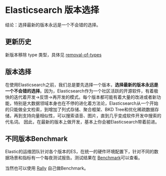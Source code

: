 # Elasticsearch 版本选择

结论：选择最新的版本永远是一个不会错的选择。



## 更新历史

新版本移除 type 类型，具体见 [removal-of-types](https://www.elastic.co/guide/en/elasticsearch/reference/7.16/removal-of-types.html)



## 版本选择

在使用Elasticsearch之前，我们总是要先选择一个版本，**选择最新的版本永远是一个不会错的选择**。因为，Elasticsearch作为一个社区活跃的开源软件，有着极快的迭代着开发->反馈->再开发的模式。每个版本都可能有着大量的改进或者新功能，特别是大数据领域本身也在不停的进化着方法论，Elasticsearch从一个开始的只能做全文检索，到增加了列式存储、聚合框架、BKD Tree和优化稀疏数据存储，再到支持向量相似性，可以搜索语音、图片，直到几乎变成软件开发中搜索的代名词。
因此，在最新的版本上做开发，基本上你会被Elasticsearch带着前进。

### 

## 不同版本Benchmark

Elastic的运维团队针对各个版本的ES，在统一的硬件环境配置下，针对不同的数据场景和指标有一个每夜测试报告。测试结果在 [Benchmark](https://elasticsearch-benchmarks.elastic.co/)可以查看。



当然也可以使用 [Rally](https://esrally.readthedocs.io/en/stable/index.html) 自己做Benchmark。



